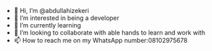 - 👋 Hi, I’m @abdullahizekeri
- 👀 I’m interested in being a developer 
- 🌱 I’m currently learning 
- 💞️ I’m looking to collaborate with able hands to learn and work with 
- 📫 How to reach me on my WhatsApp number:08102975678

<!---
abdullahizekeri/abdullahizekeri is a ✨ special ✨ repository because its `README.md` (this file) appears on your GitHub profile.
You can click the Preview link to take a look at your changes.
--->
